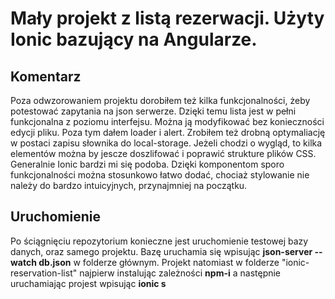 # Mały projekt z listą rezerwacji. Użyty Ionic bazujący na Angularze.

## Komentarz

Poza odwzorowaniem projektu dorobiłem też kilka funkcjonalności, żeby potestować zapytania na json serwerze. Dzięki temu lista jest w pełni funkcjonalna z poziomu interfejsu. Można ją modyfikować bez konieczności edycji pliku. Poza tym dałem loader i alert. Zrobiłem też drobną optymaliację w postaci zapisu słownika do local-storage. Jeżeli chodzi o wygląd, to kilka elementów można by jescze doszlifować i poprawić strukture plików CSS. Generalnie Ionic bardzi mi się podoba. Dzięki komponentom sporo funkcjonalności można stosunkowo łatwo dodać, chociaż stylowanie nie należy do bardzo intuicyjnych, przynajmniej na początku. 

## Uruchomienie

Po ściągnięciu repozytorium konieczne jest uruchomienie testowej bazy danych, oraz samego projektu. Bazę uruchamia się wpisując **json-server --watch db.json** w folderze głównym. Projekt natomiast w folderze "ionic-reservation-list" najpierw instalując zależności **npm-i** a następnie uruchamiając projest wpisując **ionic s**

